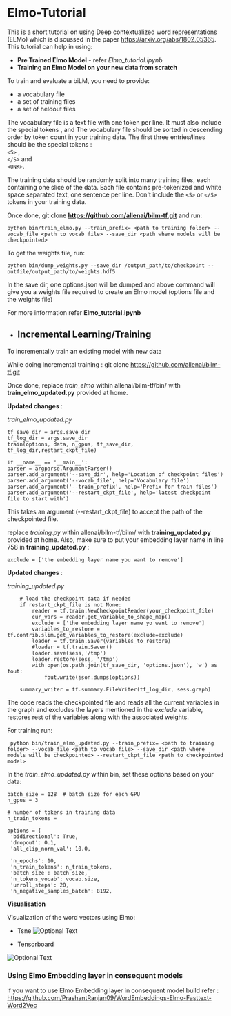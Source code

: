 # Elmo-Tutorial

This is a short tutorial on using Deep contextualized word representations (ELMo) which is discussed in the paper https://arxiv.org/abs/1802.05365.
This tutorial can help in using:

* **Pre Trained Elmo Model**  - refer _Elmo_tutorial.ipynb_ <br>
* **Training an Elmo Model on your new data from scratch** <br>

To train and evaluate a biLM, you need to provide:
   * a vocabulary file 
   * a set of training files 
   * a set of heldout files 

The vocabulary file is a text file with one token per line. It must also include the special tokens , and
The vocabulary file should be sorted in descending order by token count in your training data. The first three entries/lines should be the special tokens : <br>
`<S>` , <br>
`</S>`  and <br>
`<UNK>`.<br>

The training data should be randomly split into many training files, each containing one slice of the data. Each file contains pre-tokenized and white space separated text, one sentence per line. Don't include the `<S>` or `</S>` tokens in your training data.

Once done, git clone **https://github.com/allenai/bilm-tf.git**
and run:

    python bin/train_elmo.py --train_prefix= <path to training folder> --vocab_file <path to vocab file> --save_dir <path where models will be checkpointed>

To get the weights file, 
run:

    python bin/dump_weights.py --save_dir /output_path/to/checkpoint --outfile/output_path/to/weights.hdf5

In the save dir, one options.json will be dumped and above command will give you a weights file required to create an Elmo model (options file and the weights file)

For more information refer **Elmo_tutorial.ipynb**


* ## Incremental Learning/Training <br>

To incrementally train an existing model with new data <br> 

While doing Incremental training :
git clone https://github.com/allenai/bilm-tf.git

Once done, replace _train_elmo_ within allenai/bilm-tf/bin/ with **train_elmo_updated.py** provided at home.

**Updated changes** :<br>

_train_elmo_updated.py_

    tf_save_dir = args.save_dir
    tf_log_dir = args.save_dir
    train(options, data, n_gpus, tf_save_dir, tf_log_dir,restart_ckpt_file)
    
    if __name__ == '__main__':
    parser = argparse.ArgumentParser()
    parser.add_argument('--save_dir', help='Location of checkpoint files')
    parser.add_argument('--vocab_file', help='Vocabulary file')
    parser.add_argument('--train_prefix', help='Prefix for train files')
    parser.add_argument('--restart_ckpt_file', help='latest checkpoint file to start with')
    
This takes an argument (--restart_ckpt_file) to accept the path of the checkpointed file. 


replace _training.py_ within allenai/bilm-tf/bilm/ with **training_updated.py** provided at home.
Also, make sure to put your embedding layer name in line 758 in **training_updated.py** :

    exclude = ['the embedding layer name you want to remove']
    
**Updated changes** :<br>

_training_updated.py_

        # load the checkpoint data if needed
        if restart_ckpt_file is not None:
            reader = tf.train.NewCheckpointReader(your_checkpoint_file)
            cur_vars = reader.get_variable_to_shape_map()
            exclude = ['the embedding layer name yo want to remove']
            variables_to_restore = tf.contrib.slim.get_variables_to_restore(exclude=exclude)
            loader = tf.train.Saver(variables_to_restore)
            #loader = tf.train.Saver()
            loader.save(sess,'/tmp')
            loader.restore(sess, '/tmp')
            with open(os.path.join(tf_save_dir, 'options.json'), 'w') as fout:
                fout.write(json.dumps(options))

        summary_writer = tf.summary.FileWriter(tf_log_dir, sess.graph)
        
The code reads the checkpointed file and reads all the current variables in the graph and excludes the layers mentioned in the _exclude_ variable, restores rest of the variables along with the associated weights.

For training run: 

     python bin/train_elmo_updated.py --train_prefix= <path to training folder> --vocab_file <path to vocab file> --save_dir <path where models will be checkpointed> --restart_ckpt_file <path to checkpointed model>
 
 
In the _train_elmo_updated.py_ within bin, set these options based on your data:
    
    batch_size = 128  # batch size for each GPU
    n_gpus = 3

    # number of tokens in training data 
    n_train_tokens = 

    options = {
     'bidirectional': True,
     'dropout': 0.1,
     'all_clip_norm_val': 10.0,

     'n_epochs': 10,
     'n_train_tokens': n_train_tokens,
     'batch_size': batch_size,
     'n_tokens_vocab': vocab.size,
     'unroll_steps': 20,
     'n_negative_samples_batch': 8192,
       

**Visualisation**

Visualization of the word vectors using Elmo:

* Tsne
![Optional Text](../master/Tsne_vis.png)

* Tensorboard 

![Optional Text](../master/tensorboard_vis.png)


### Using Elmo Embedding layer in consequent models
if you want to use Elmo Embedding layer in consequent model build refer : https://github.com/PrashantRanjan09/WordEmbeddings-Elmo-Fasttext-Word2Vec
